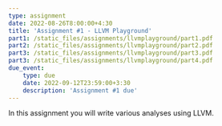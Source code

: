 ```yaml
---
type: assignment
date: 2022-08-26T8:00:00+4:30
title: 'Assignment #1 - LLVM Playground'
part1: /static_files/assignments/llvmplayground/part1.pdf
part2: /static_files/assignments/llvmplayground/part2.pdf
part3: /static_files/assignments/llvmplayground/part3.pdf
part3: /static_files/assignments/llvmplayground/part4.pdf
due_event: 
    type: due
    date: 2022-09-12T23:59:00+3:30
    description: 'Assignment #1 due'
---
```

In this assignment you will write various analyses using LLVM.
